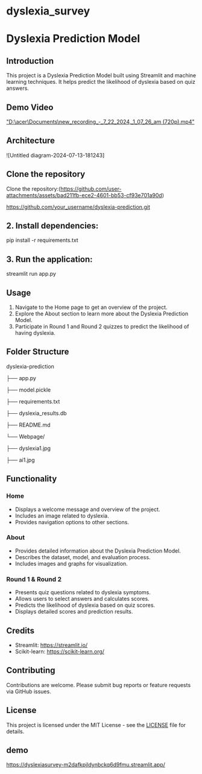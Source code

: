 # dyslexia_survey


# Dyslexia Prediction Model

## Introduction
This project is a Dyslexia Prediction Model built using Streamlit and machine learning techniques. It helps predict the likelihood of dyslexia based on quiz answers.

## Demo Video

 ["D:\acer\Documents\new_recording_-_7_22_2024,_1_07_26_am (720p).mp4"](https://github.com/vibhorjoshi/dyslexia_survey/assets/105739194/8bcac8ed-1356-4e7d-926f-32f993dbb46b)


## Architecture 

 ![Untitled diagram-2024-07-13-181243]
 
## Clone the repository

Clone the repository:(https://github.com/user-attachments/assets/bad211fb-ece2-4601-bb53-cf93e701a90d)

https://github.com/your_username/dyslexia-prediction.git

## 2. Install dependencies:

pip install -r requirements.txt

## 3. Run the application:

streamlit run app.py


## Usage
1. Navigate to the Home page to get an overview of the project.
2. Explore the About section to learn more about the Dyslexia Prediction Model.
3. Participate in Round 1 and Round 2 quizzes to predict the likelihood of having dyslexia.

## Folder Structure
dyslexia-prediction


├── app.py

├── model.pickle

├── requirements.txt

├── dyslexia_results.db

├── README.md

└── Webpage/

├── dyslexia1.jpg

├── ai1.jpg


## Functionality
### Home
- Displays a welcome message and overview of the project.
- Includes an image related to dyslexia.
- Provides navigation options to other sections.

### About
- Provides detailed information about the Dyslexia Prediction Model.
- Describes the dataset, model, and evaluation process.
- Includes images and graphs for visualization.

### Round 1 & Round 2
- Presents quiz questions related to dyslexia symptoms.
- Allows users to select answers and calculates scores.
- Predicts the likelihood of dyslexia based on quiz scores.
- Displays detailed scores and prediction results.

## Credits
- Streamlit: https://streamlit.io/
- Scikit-learn: https://scikit-learn.org/

## Contributing
Contributions are welcome. Please submit bug reports or feature requests via GitHub issues.

## License
This project is licensed under the MIT License - see the [LICENSE](LICENSE) file for details.

## demo
https://dyslexiasurvey-m2dafkpjldynbckq6d9fmu.streamlit.app/



